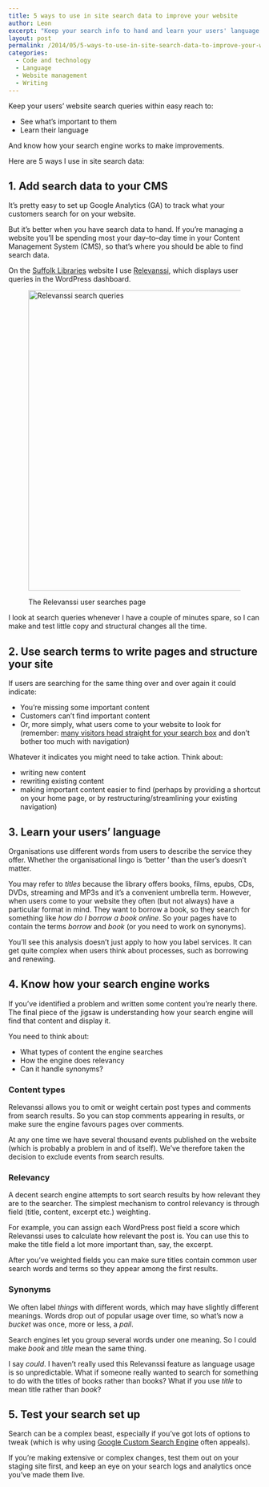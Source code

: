```yaml
---
title: 5 ways to use in site search data to improve your website
author: Leon
excerpt: "Keep your search info to hand and learn your users' language."
layout: post
permalink: /2014/05/5-ways-to-use-in-site-search-data-to-improve-your-website/
categories:
  - Code and technology
  - Language
  - Website management
  - Writing
---
```

Keep your users&#8217; website search queries within easy reach to:

*   See what’s important to them
*   Learn their language

And know how your search engine works to make improvements.

Here are 5 ways I use in site search data:

## 1. Add search data to your CMS

It’s pretty easy to set up Google Analytics (GA) to track what your customers search for on your website.

But it’s better when you have search data to hand. If you’re managing a website you’ll be spending most your day–to–day time in your Content Management System (CMS), so that’s where you should be able to find search data.

On the [Suffolk Libraries][1] website I use [Relevanssi][2], which displays user queries in the WordPress dashboard.<figure class="figure alignnone">

<img src="http://leonpaternoster.com/wp-content/uploads/2014/05/search-screenshot.jpg" alt="Relevanssi search queries" width="760" height="599" /><figcaption class="secondary">The Relevanssi user searches page</figcaption></figure> 
I look at search queries whenever I have a couple of minutes spare, so I can make and test little copy and structural changes all the time.

## 2. Use search terms to write pages and structure your site

If users are searching for the same thing over and over again it could indicate:

*   You’re missing some important content
*   Customers can’t find important content
*   Or, more simply, what users come to your website to look for (remember: [many visitors head straight for your search box][3] and don’t bother too much with navigation)

Whatever it indicates you might need to take action. Think about:

*   writing new content
*   rewriting existing content
*   making important content easier to find (perhaps by providing a shortcut on your home page, or by restructuring/streamlining your existing navigation)

## 3. Learn your users’ language

Organisations use different words from users to describe the service they offer. Whether the organisational lingo is ‘better ’ than the user’s doesn’t matter.

You may refer to *titles* because the library offers books, films, epubs, CDs, DVDs, streaming and MP3s and it’s a convenient umbrella term. However, when users come to your website they often (but not always) have a particular format in mind. They want to borrow a book, so they search for something like *how do I borrow a book online*. So your pages have to contain the terms *borrow* and *book* (or you need to work on synonyms).

You’ll see this analysis doesn’t just apply to how you label services. It can get quite complex when users think about processes, such as borrowing and renewing.

## 4. Know how your search engine works

If you’ve identified a problem and written some content you’re nearly there. The final piece of the jigsaw is understanding how your search engine will find that content and display it.

You need to think about:

*   What types of content the engine searches
*   How the engine does relevancy
*   Can it handle synonyms?

### Content types

Relevanssi allows you to omit or weight certain post types and comments from search results. So you can stop comments appearing in results, or make sure the engine favours pages over comments.

At any one time we have several thousand events published on the website (which is probably a problem in and of itself). We’ve therefore taken the decision to exclude events from search results.

### Relevancy

A decent search engine attempts to sort search results by how relevant they are to the searcher. The simplest mechanism to control relevancy is through field (title, content, excerpt etc.) weighting.

For example, you can assign each WordPress post field a score which Relevanssi uses to calculate how relevant the post is. You can use this to make the title field a lot more important than, say, the excerpt.

After you’ve weighted fields you can make sure titles contain common user search words and terms so they appear among the first results.

### Synonyms

We often label *things* with different words, which may have slightly different meanings. Words drop out of popular usage over time, so what’s now a *bucket* was once, more or less, a *pail*.

Search engines let you group several words under one meaning. So I could make *book* and *title* mean the same thing.

I say *could*. I haven’t really used this Relevanssi feature as language usage is so unpredictable. What if someone really wanted to search for something to do with the titles of books rather than books? What if you use *title* to mean title rather than *book*?

## 5. Test your search set up

Search can be a complex beast, especially if you&#8217;ve got lots of options to tweak (which is why using [Google Custom Search Engine][4] often appeals).

If you’re making extensive or complex changes, test them out on your staging site first, and keep an eye on your search logs and analytics once you&#8217;ve made them live.

 [1]: http://suffolklibraries.co.uk
 [2]: http://www.relevanssi.com/
 [3]: http://www.nngroup.com/articles/search-navigation/
 [4]: https://www.google.com/cse/